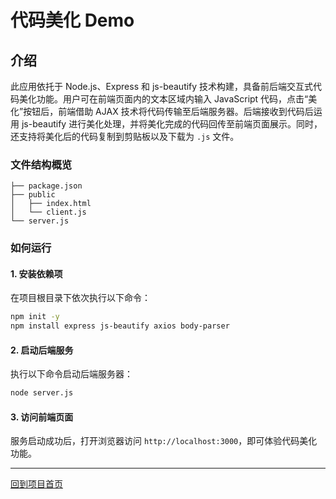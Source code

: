 # 代码美化 Demo

## 介绍

此应用依托于 Node.js、Express 和 js-beautify 技术构建，具备前后端交互式代码美化功能。用户可在前端页面内的文本区域内输入 JavaScript 代码，点击“美化”按钮后，前端借助 AJAX 技术将代码传输至后端服务器。后端接收到代码后运用 js-beautify 进行美化处理，并将美化完成的代码回传至前端页面展示。同时，还支持将美化后的代码复制到剪贴板以及下载为 `.js` 文件。

### 文件结构概览

```
├── package.json
├── public
│   ├── index.html
│   └── client.js
└── server.js
```

### 如何运行

#### 1. 安装依赖项

在项目根目录下依次执行以下命令：

```sh
npm init -y
npm install express js-beautify axios body-parser
```

#### 2. 启动后端服务

执行以下命令启动后端服务器：

```sh
node server.js
```

#### 3. 访问前端页面

服务启动成功后，打开浏览器访问 `http://localhost:3000`，即可体验代码美化功能。

---

[回到项目首页](./)
